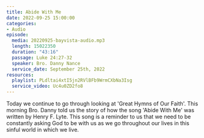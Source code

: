 ```yaml
---
title: Abide With Me
date: 2022-09-25 15:00:00
categories:
- Audio
episode:
  media: 20220925-bayvista-audio.mp3
  length: 15022350
  duration: "43:16"
  passage: Luke 24:27-32
  speaker: Bro. Danny Nance
  service_date: September 25th, 2022
resources:
  playlist: PLdltai4xtI5jn2RVlBFb9WrmCXbNa3Isg
  service_video: Uc4u0ZD2fo8
---
```

Today we continue to go through looking at 'Great Hymns of Our Faith'. This morning Bro. Danny told us the story of how the song 'Abide With Me' was written by Henry F. Lyte. This song is a reminder to us that we need to be constantly asking God to be with us as we go throughout our lives in this sinful world in which we live.